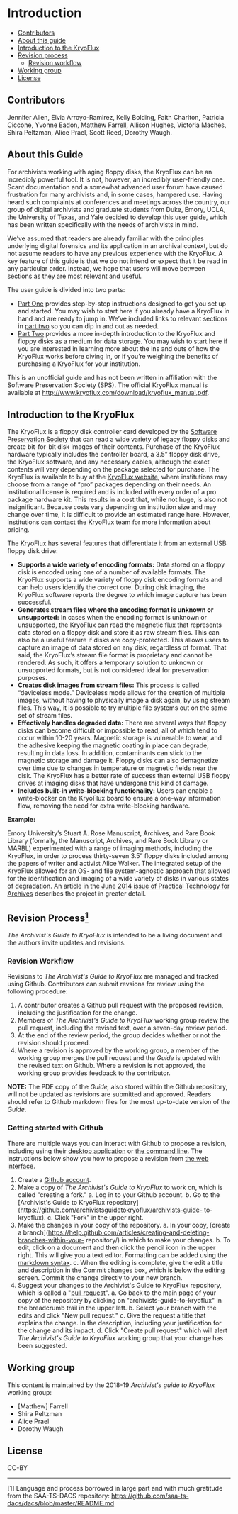 # Introduction

* [Contributors](#contributors)
* [About this guide](#about-this-guide)
* [Introduction to the KryoFlux](#introduction-to-the-kryoflux)
* [Revision process](#revision-process)
	* [Revision workflow](#revision-workflow)
* [Working group](#working-group)
* [License](#license)

## Contributors


Jennifer Allen, Elvia Arroyo-Ramirez, Kelly Bolding, Faith Charlton, Patricia 
Ciccone, Yvonne Eadon, Matthew Farrell, Allison Hughes, Victoria Maches, Shira 
Peltzman, Alice Prael, Scott Reed, Dorothy Waugh.

## About this Guide

For archivists working with aging floppy disks, the KryoFlux can be an incredibly 
powerful tool. It is not, however, an incredibly user-friendly one. Scant 
documentation and a somewhat advanced user forum have caused frustration for many 
archivists and, in some cases, hampered use. Having heard such complaints at 
conferences and meetings across the country, our group of digital archivists and 
graduate students from Duke, Emory, UCLA, the University of Texas, and Yale decided 
to develop this user guide, which has been written specifically with the needs of 
archivists in mind.

We’ve assumed that readers are already familiar with the principles underlying 
digital forensics and its application in an archival context, but do not assume 
readers to have any previous experience with the KryoFlux. A key feature of this 
guide is that we do not intend or expect that it be read in any particular order. 
Instead, we hope that users will move between sections as they are most relevant and 
useful.

The user guide is divided into two parts:

*	[Part One](/1%20PART%20ONE%20Getting%20Started/readme.md) provides step-by-step instructions designed to get you set up 
	and started. You may wish to start here if you already have a KryoFlux in hand 
	and are ready to jump in. We’ve included links to relevant sections in [part two](2%20PART%20TWO%20In-Depth/readme.md)
	so you can dip in and out as needed.
*	[Part Two](2%20PART%20TWO%20In-Depth/readme.md) provides a more in-depth introduction to the KryoFlux and 
	floppy disks as a medium for data storage. You may wish to start here if you are 
	interested in learning more about the ins and outs of how the KryoFlux works 
	before diving in, or if you’re weighing the benefits of purchasing a KryoFlux 
	for your institution.
	
	
This is an unofficial guide and has not been written in affiliation with the 
Software Preservation Society (SPS). The official KryoFlux manual is available at 
http://www.kryoflux.com/download/kryoflux_manual.pdf. 

## Introduction to the KryoFlux


The KryoFlux is a floppy disk controller card developed by the [Software 
Preservation Society](https://www.kryoflux.com/?page=links_sps) that can read a 
wide variety of legacy floppy disks and create bit-for-bit disk images of their 
contents. Purchase of the KryoFlux hardware typically includes the controller board, 
a 3.5” floppy disk drive, the KryoFlux software, and any necessary cables, although 
the exact contents will vary depending on the package selected for purchase. The 
KryoFlux is available to buy at the [KryoFlux website](https://webstore.kryoflux.com/catalog/index.php), where institutions may choose 
from a range of “pro” packages depending on their needs. An institutional license is 
required and is included with every order of a pro package hardware kit. This 
results in a cost that, while not huge, is also not insignificant. Because costs 
vary depending on institution size and may change over time, it is difficult to 
provide an estimated range here. However, institutions can [contact](https://www.kryoflux.com/?page=comp_contact) the KryoFlux team for more 
information about pricing.

The KryoFlux has several features that differentiate it from an external USB floppy 
disk drive: 

*	**Supports a wide variety of encoding formats:** Data stored on a floppy disk is 
	encoded using one of a number of available formats. The KryoFlux supports a wide 
	variety of floppy disk encoding formats and can help users identify the correct 
	one. During disk imaging, the KryoFlux software reports the degree to which 
	image capture has been successful.
*	**Generates stream files where the encoding format is unknown or unsupported:**
	In cases when the encoding format is unknown or unsupported, the KryoFlux can 
	read the magnetic flux that represents data stored on a floppy disk and store it 
	as raw stream files. This can also be a useful feature if disks are 
	copy-protected. This allows users to capture an image of data stored on any 
	disk, regardless of format. That said, the KryoFlux’s stream file format is 
	proprietary and cannot be rendered. As such, it offers a temporary solution to 
	unknown or unsupported formats, but is not considered ideal for preservation 
	purposes.
*	**Creates disk images from stream files:** This process is called “deviceless 
	mode.” Deviceless mode allows for the creation of multiple images, without 
	having to physically image a disk again, by using stream files. This way, it is 
	possible to try multiple file systems out on the same set of stream files.
*	**Effectively handles degraded data:** There are several ways that floppy disks 
	can become difficult or impossible to read, all of which tend to occur within 
	10-20 years. Magnetic storage is vulnerable to wear, and the adhesive keeping 
	the magnetic coating in place can degrade, resulting in data loss. In addition, 
	contaminants can stick to the magnetic storage and damage it. Floppy disks can 
	also demagnetize over time due to changes in temperature or magnetic fields near 
	the disk. The KryoFlux has a better rate of success than external USB floppy 
	drives at imaging disks that have undergone this kind of damage.
*	**Includes built-in write-blocking functionality:** Users can enable a 
	write-blocker on the KryoFlux board to ensure a one-way information flow, 
	removing the need for extra write-blocking hardware.

**Example:**

Emory University’s Stuart A. Rose Manuscript, Archives, and Rare Book Library 
(formally, the Manuscript, Archives, and Rare Book Library or MARBL) experimented with a range of imaging methods, including the 
KryoFlux, in order to process thirty-seven 3.5” floppy disks included among the 
papers of writer and activist Alice Walker. The integrated setup of the KryoFlux 
allowed for an OS- and file system-agnostic approach that allowed for the 
identification and imaging of a wide variety of disks in various states of 
degradation. An article in the [June 2014 issue of Practical Technology for Archives](https://web.archive.org/web/20141016233702/http://practicaltechnologyforarchives.org/issue2_waugh) describes the project in greater detail.

## Revision Process<a href="#anchor1"><sup>1</sup></a>

*The Archivist's Guide to KryoFlux* is intended to be a living document and the authors invite updates and revisions.

### Revision Workflow 

Revisions to *The Archivist's Guide to KryoFlux* are managed and tracked using Github. Contributors can submit revsions for review using the following procedure:

1. A contributor creates a Github pull request with the proposed revision, including the justification for the change.
2. Members of *The Archivist's Guide to KryoFlux* working group review the pull request, including the revised text, over a seven-day review period.
3. At the end of the review period, the group decides whether or not the revision should proceed.
3. Where a revision is approved by the working group, a member of the working group merges the pull request and the *Guide* is updated with the revised text on Github. Where a revision is not approved, the working group provides feedback to the contributor.

**NOTE:** The PDF copy of the *Guide,* also stored within the Github repository, will not be updated as revisions are submitted and approved. Readers should refer to Github markdown files for the most up-to-date version of the *Guide*.

### Getting started with Github

There are multiple ways you can interact with Github to propose a revision, including using their [desktop application](https://guides.github.com/activities/forking/) or [the command line](http://kbroman.org/github_tutorial/pages/fork.html). The instructions below show you how to propose a revision from [the web interface](https://help.github.com/articles/github-flow-in-the-browser/).

1. Create a [Github account](https://github.com/join).
2. Make a copy of *The Archivist's Guide to KryoFlux* to work on, which is called "creating a fork."
	a. Log in  to your Github account.
	b. Go to the [Archivist's Guide to KryoFlux repository](https://github.com/archivistsguidetokryoflux/archivists-guide-		to-kryoflux).
	c. Click "Fork" in the upper right.
3. Make the changes in your copy of the repository.
	a. In your copy, [create a branch](https://help.github.com/articles/creating-and-deleting-branches-within-your-		repository/) in which to make your changes.
	b. To edit, click on a document and then click the pencil icon in the upper right. This will give you a text editor. Formatting can be added using the [markdown syntax](https://daringfireball.net/projects/markdown/).
	c. When the editing is complete, give the edit a title and description in the Commit changes box, which is below the editing screen. Commit the change directly to your new branch.
4. Suggest your changes to the Archivist's Guide to KryoFlux repository, which is called a "[pull request](https://help.github.com/articles/using-pull-requests/)".
 	a. Go back to the main page of your copy of the repository by clicking on "archivists-guide-to-kryoflux" in the breadcrumb trail in the upper left.
   	b. Select your branch with the edits and click "New pull request."
	c. Give the request a title that explains the change. In the description, including your justification for the change and its impact.
	d. Click "Create pull request" which will alert *The Archivist's Guide to KryoFlux* working group that your change has been suggested.

## Working group

This content is maintained by the 2018-19 *Archivist's guide to KryoFlux* working group:

* [Matthew] Farrell
* Shira Peltzman
* Alice Prael
* Dorothy Waugh

## License

CC-BY

---

<a id="anchor1">[1]</a> Language and process borrowed in large part and with much gratitude from the SAA-TS-DACS repository: https://github.com/saa-ts-dacs/dacs/blob/master/README.md

